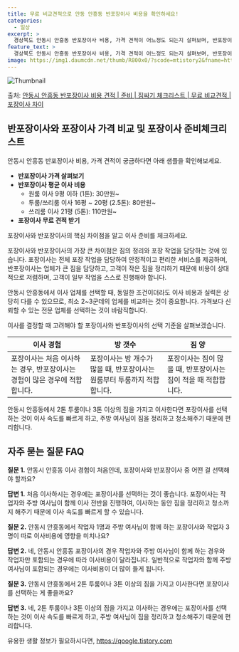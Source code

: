 ```yaml
---
title: 무료 비교견적으로 안동 안흥동 반포장이사 비용을 확인하세요!
categories:
  - 일상
excerpt: >
  경상북도 안동시 안흥동 반포장이사 비용, 가격 견적이 어느정도 되는지 살펴보며, 반포장이사를 준비함에 있어 짐싸기 준비 체크리스트가 무엇인지 보겠습니다. 마지막으로 포장이사와 차이점을 통해 무료 비교견적으로 어떤 것이 더 합리적인 선택인지 공유 드립니다.안동시 안흥동 포장이사 견적 샘플 보기 👈 클릭안동시 안흥동 포장이사 가격 살펴보기 👈 클릭안동시 안흥동 반포장이사 평균 이사 비용평수안동시 안흥동 평균 이사 비용원룸 이사9평 이하 (1톤)30만원~투룸/쓰리룸 이사16평 ~ 20평 (2.5톤)80만원~쓰리룸 이사21평 (5톤) ~110만원~우리집 무료 이사견적 받기 👈 클릭포장 vs 반포장: 핵심 차이점포장과 반포장 이사의 가장 큰 차이점은 짐의 정리와 포장 작업을 누가 담당하느냐에 있습니다.포장이..
feature_text: >
  경상북도 안동시 안흥동 반포장이사 비용, 가격 견적이 어느정도 되는지 살펴보며, 반포장이사를 준비함에 있어 짐싸기 준비 체크리스트가 무엇인지 보겠습니다. 마지막으로 포장이사와 차이점을 통해 무료 비교견적으로 어떤 것이 더 합리적인 선택인지 공유 드립니다.안동시 안흥동 포장이사 견적 샘플 보기 👈 클릭안동시 안흥동 포장이사 가격 살펴보기 👈 클릭안동시 안흥동 반포장이사 평균 이사 비용평수안동시 안흥동 평균 이사 비용원룸 이사9평 이하 (1톤)30만원~투룸/쓰리룸 이사16평 ~ 20평 (2.5톤)80만원~쓰리룸 이사21평 (5톤) ~110만원~우리집 무료 이사견적 받기 👈 클릭포장 vs 반포장: 핵심 차이점포장과 반포장 이사의 가장 큰 차이점은 짐의 정리와 포장 작업을 누가 담당하느냐에 있습니다.포장이..
image: https://img1.daumcdn.net/thumb/R800x0/?scode=mtistory2&fname=https%3A%2F%2Fblog.kakaocdn.net%2Fdn%2Fb8aeUg%2FbtsHa2cag9K%2FXmOjypZjoSwD2UXv9fXeN0%2Fimg.webp
---
```


![Thumbnail](https://img1.daumcdn.net/thumb/R800x0/?scode=mtistory2&fname=https%3A%2F%2Fblog.kakaocdn.net%2Fdn%2Fb8aeUg%2FbtsHa2cag9K%2FXmOjypZjoSwD2UXv9fXeN0%2Fimg.webp)

<p>출처: <a href="https://qoogle.tistory.com/9460" rel="dofollow">안동시 안흥동 반포장이사 비용 견적 | 준비 | 짐싸기 체크리스트 | 무료 비교견적 | 포장이사 차이</a> </p>

## 반포장이사와 포장이사 가격 비교 및 포장이사 준비체크리스트

안동시 안흥동 반포장이사 비용, 가격 견적이 궁금하다면 아래 샘플을 확인해보세요.

  * **반포장이사 가격 살펴보기**
  * **반포장이사 평균 이사 비용**
    * 원룸 이사 9평 이하 (1톤): 30만원~
    * 투룸/쓰리룸 이사 16평 ~ 20평 (2.5톤): 80만원~
    * 쓰리룸 이사 21평 (5톤): 110만원~
  * **포장이사 무료 견적 받기**

포장이사와 반포장이사의 핵심 차이점을 알고 이사 준비를 체크하세요.

포장이사와 반포장이사의 가장 큰 차이점은 짐의 정리와 포장 작업을 담당하는 것에 있습니다. 포장이사는 전체 포장 작업을 담당하여 안정적이고
편리한 서비스를 제공하며, 반포장이사는 업체가 큰 짐을 담당하고, 고객이 작은 짐을 정리하기 때문에 비용이 상대적으로 저렴하며, 고객이 일부
작업을 스스로 진행해야 합니다.

안동시 안흥동에서 이사 업체를 선택할 때, 동일한 조건이더라도 이사 비용과 실력은 상당히 다를 수 있으므로, 최소 2~3군데의 업체를
비교하는 것이 중요합니다. 가격보다 신뢰할 수 있는 전문 업체를 선택하는 것이 바람직합니다.

이사를 결정할 때 고려해야 할 포장이사와 반포장이사의 선택 기준을 살펴보겠습니다.

**이사 경험** | **방 갯수** | **짐 양**  
---|---|---  
포장이사는 처음 이사하는 경우, 반포장이사는 경험이 많은 경우에 적합합니다. | 포장이사는 방 개수가 많을 때, 반포장이사는 원룸부터 투룸까지 적합합니다. | 포장이사는 짐이 많을 때, 반포장이사는 짐이 적을 때 적합합니다.  
  
안동시 안흥동에서 2톤 투룸이나 3톤 이상의 짐을 가지고 이사한다면 포장이사를 선택하는 것이 이사 속도를 빠르게 하고, 주방 여사님이 짐을
정리하고 청소해주기 때문에 편리합니다.

## 자주 묻는 질문 FAQ

**질문 1.** 안동시 안흥동 이사 경험이 처음인데, 포장이사와 반포장이사 중 어떤 걸 선택해야 할까요?

**답변 1.** 처음 이사하시는 경우에는 포장이사를 선택하는 것이 좋습니다. 포장이사는 작업자와 주방 여사님이 함께 이사 전반을 진행하여,
이사하는 동안 짐을 정리하고 청소까지 해주기 때문에 이사 속도를 빠르게 할 수 있습니다.

**질문 2.** 안동시 안흥동에서 작업자 1명과 주방 여사님이 함께 하는 포장이사와 작업자 3명이 따로 이사비용에 영향을 미치나요?

**답변 2.** 네, 안동시 안흥동 포장이사의 경우 작업자와 주방 여사님이 함께 하는 경우와 작업자만 포함되는 경우에 따라 이사비용이
달라집니다. 일반적으로 작업자와 함께 주방 여사님이 포함되는 경우에는 이사비용이 더 많이 들게 됩니다.

**질문 3.** 안동시 안흥동에서 2톤 투룸이나 3톤 이상의 짐을 가지고 이사한다면 포장이사를 선택하는 게 좋을까요?

**답변 3.** 네, 2톤 투룸이나 3톤 이상의 짐을 가지고 이사하는 경우에는 포장이사를 선택하는 것이 이사 속도를 빠르게 하고, 주방
여사님이 짐을 정리하고 청소해주기 때문에 편리합니다.

 

유용한 생활 정보가 필요하시다면, <a href="https://qoogle.tistory.com" rel="dofollow">https://qoogle.tistory.com</a>


